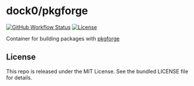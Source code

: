 dock0/pkgforge
=======

[![GitHub Workflow Status](https://img.shields.io/github/actions/workflow/status/dock0/pkgforge/build.yml?branch=main)](https://github.com/dock0/pkgforge/actions)
[![License](https://img.shields.io/github/license/dock0/pkgforge)](https://github.com/dock0/pkgforge/blob/master/LICENSE)

Container for building packages with [pkgforge](https://github.com/akerl/pkgforge)

## License

This repo is released under the MIT License. See the bundled LICENSE file for details.

